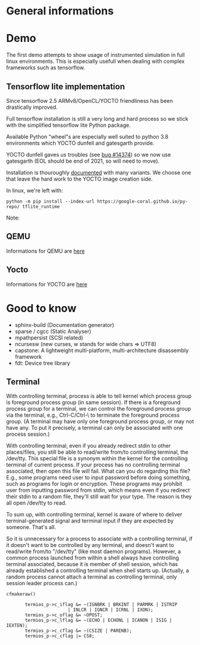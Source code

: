 # General informations

# Demo

The first demo attempts to show usage of instrumented simulation in full linux environments.
This is especially usefull when dealing with complex frameworks such as tensorflow.

## Tensorflow lite implementation

Since tensorflow 2.5 ARMv8/OpenCL/YOCTO friendliness has been drastically improved.

Full tensorflow installation is still a very long and hard process so we stick with the simplified tensorflow lite Python package.  

Available Python "wheel"s are especially well suited to python 3.8 environments which YOCTO dunfell and gatesgarth provide.

YOCTO dunfell gaves us troubles (see [bug #14374](https://bugzilla.yoctoproject.org/show_bug.cgi?id=14374)) so we now use gatesgarth (EOL should be end of 2021, so will need to move).

Installation is thouroughly [documented](https://www.tensorflow.org/lite/guide/python) with many variants. We choose one that leave the hard work to the YOCTO image creation side.

In linux, we're left with:

    python -m pip install --index-url https://google-coral.github.io/py-repo/ tflite_runtime

Note: 
## QEMU

Informations for QEMU are [here](qemu.md)

## Yocto

Informations for YOCTO are [here](yocto.md)

# Good to know

- sphinx-build (Documentation generator)
- sparse / cgcc (Static Analyser)
- mpathpersist (SCSI related)
- ncursesw (new curses, w stands for wide chars => UTF8)
- capstone: A lightweight multi-platform, multi-architecture disassembly framework
- fdt: Device tree library

## Terminal

With controlling terminal, process is able to tell kernel which
process group is foreground process group (in same session). If there
is a foreground process group for a terminal, we can control the
foreground process group via the terminal, e.g., Ctrl-C/Ctrl-\ to
terminate the foreground process group. (A terminal may have only one
foreground process group, or may not have any. To put it precisely, a
terminal can only be associated with one process session.)

With controlling terminal, even if you already redirect stdin to other
places/files, you still be able to read/write from/to controlling
terminal, the /dev/tty. This special file is a synonym within the
kernel for the controlling terminal of current process. If your
process has no controlling terminal associated, then open this file
will fail. What can you do regarding this file? E.g., some programs
need user to input password before doing something, such as programs
for login or encryption. These programs may prohibit user from
inputting password from stdin, which means even if you redirect their
stdin to a random file, they'll still wait for your type. The reason
is they all open /dev/tty to read.

To sum up, with controlling terminal, kernel is aware of where to
deliver terminal-generated signal and terminal input if they are
expected by someone. That's all.

So it is unnecessary for a process to associate with a controlling
terminal, if it doesn't want to be controlled by any terminal, and
doesn't want to read/write from/to "/dev/tty" (like most daemon
programs). However, a common process launched from within a shell
always have controlling terminal associated, because it is member of
shell session, which has already established a controlling terminal
when shell starts up. (Actually, a random process cannot attach a
terminal as controlling terminal, only session leader process can.)

`cfmakeraw()`

           termios_p->c_iflag &= ~(IGNBRK | BRKINT | PARMRK | ISTRIP
                           | INLCR | IGNCR | ICRNL | IXON);
           termios_p->c_oflag &= ~OPOST;
           termios_p->c_lflag &= ~(ECHO | ECHONL | ICANON | ISIG | IEXTEN);
           termios_p->c_cflag &= ~(CSIZE | PARENB);
           termios_p->c_cflag |= CS8;



